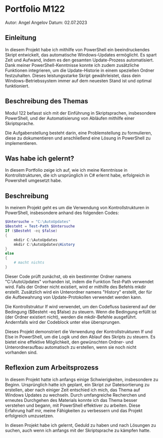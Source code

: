 # Portfolio M122
Autor: Angel Angelov
Datum: 02.07.2023

## Einleitung
In diesem Projekt habe ich mithilfe von PowerShell ein beeindruckendes Skript entwickelt, das automatische Windows-Updates ermöglicht. Es spart Zeit und Aufwand, indem es den gesamten Update-Prozess automatisiert. Dank meiner PowerShell-Kenntnisse konnte ich zudem zusätzliche Funktionen integrieren, um die Update-Historie in einem speziellen Ordner festzuhalten. Dieses leistungsstarke Skript gewährleistet, dass dein Windows-Betriebssystem immer auf dem neuesten Stand ist und optimal funktioniert.
## Beschreibung des Themas 
Modul 122 befasst sich mit der Einführung in Skriptsprachen, insbesondere PowerShell, und der Automatisierung von Abläufen mithilfe einer Skriptsprache.

Die Aufgabenstellung besteht darin, eine Problemstellung zu formulieren, diese zu dokumentieren und anschließend eine Lösung in PowerShell zu implementieren.
## Was habe ich gelernt?

In diesem Portfolio zeige ich auf, wie ich meine Kenntnisse in Kontrollstrukturen, die ich ursprünglich in C# erlernt habe, erfolgreich in Powershell umgesetzt habe.

## Beschreibung

In meinem Projekt geht es um die Verwendung von Kontrollstrukturen in PowerShell, insbesondere anhand des folgenden Codes:

```powershell
$Untersuche = "C:\AutoUpdates"
$Besteht = Test-Path $Untersuche
If ($Besteht -eq $false)
{
    mkdir C:\AutoUpdates
    mkdir C:\AutoUpdates\History
}
else
{
    # macht nichts
}

```
Dieser Code prüft zunächst, ob ein bestimmter Ordner namens "C:\AutoUpdates" vorhanden ist, indem die Funktion Test-Path verwendet wird. Falls der Ordner nicht existiert, wird er mithilfe des Befehls mkdir erstellt. Zusätzlich wird ein Unterordner namens "History" erstellt, der für die Aufbewahrung von Update-Protokollen verwendet werden kann.

Die Kontrollstruktur If wird verwendet, um den Codefluss basierend auf der Bedingung ($Besteht -eq $false) zu steuern. Wenn die Bedingung erfüllt ist (der Ordner existiert nicht), werden die mkdir-Befehle ausgeführt. Andernfalls wird der Codeblock unter else übersprungen.

Dieses Projekt demonstriert die Verwendung der Kontrollstrukturen If und Else in PowerShell, um die Logik und den Ablauf des Skripts zu steuern. Es bietet eine effektive Möglichkeit, den gewünschten Ordner- und Unterordneraufbau automatisch zu erstellen, wenn sie noch nicht vorhanden sind.

## Reflexion zum Arbeitsprozess

In diesem Projekt hatte ich anfangs einige Schwierigkeiten, insbesondere zu Beginn. Ursprünglich hatte ich geplant, ein Skript zur Dateisortierung zu erstellen, aber nach einiger Zeit entschied ich mich, das Thema auf Windows Updates zu wechseln. Durch umfangreiche Recherchen und erneutes Durchgehen des Materials konnte ich das Thema besser verstehen und begann, mit PowerShell effektiver zu arbeiten. Diese Erfahrung half mir, meine Fähigkeiten zu verbessern und das Projekt erfolgreich umzusetzen.

In diesen Projekt habe ich gelernt, Geduld zu haben und nach Lösungen zu suchen, auch wenn ich anfangs mit der Skriptsprache zu kämpfen hatte. 
